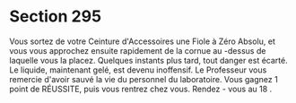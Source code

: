 # Section 295

Vous sortez  de votre Ceinture d'Accessoires une Fiole à Zéro Absolu, et vous vous
approchez ensuite rapidement de la cornue au -dessus de laquelle vous la placez.
Quelques instants plus tard, tout danger est écarté. Le liquide, maintenant gelé, est
devenu inoffensif. Le Professeur vous remercie d'avoir sauvé la vie du personnel du
laboratoire. Vous gagnez 1 point de RÉUSSITE, puis vous rentrez chez vous. Rendez -
vous au  18 .